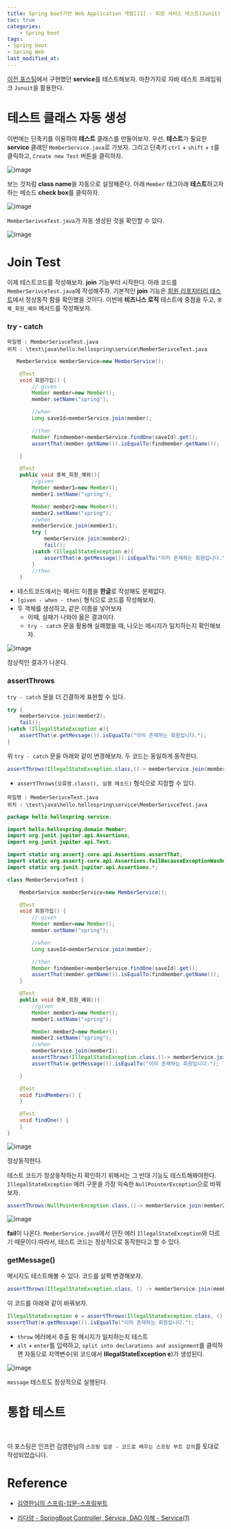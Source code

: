 ```yaml
---
title: Spring boot기반 Web Application 개발[11] - 회원 서비스 테스트(Junit)
toc: true
categories:	
    - Spring boot
tags:
- Spring boot
- Spring Web
last_modified_at: 
---
```


 [이전 포스팅](https://gwang920.github.io/spring%20boot/springboot(10)-service/)에서 구현했던 **service**를 테스트해보자. 마찬가지로 자바 테스트 프레임워크 `Junuit`을 활용한다. 

# 테스트 클래스 자동 생성

 이번에는 단축키를 이용하여 **테스트** 클래스를 만들어보자. 우선, **테스트**가 필요한 **service** 클래인 `MemberService.java`로 가보자. 그리고 단축키 `ctrl` + `shift` + `t`를 클릭하고, `Create new Test` 버튼을 클릭하자.

![image](https://user-images.githubusercontent.com/49560745/104272273-1fed8780-54e0-11eb-83b4-e1713166ac9f.png) 

보는 것처럼 **class name**을 자동으로 설정해준다. 아래 `Member` 태그아래 **테스트**하고자 하는 메소드 **check box**를 클릭하자.

![image](https://user-images.githubusercontent.com/49560745/104272400-5a572480-54e0-11eb-90af-7be3e4800a6c.png)

`MemberSerivceTest.java`가 자동 생성된 것을 확인할 수 있다. 

![image](https://user-images.githubusercontent.com/49560745/104273935-16b1ea00-54e3-11eb-9ac5-de592a7ebf1c.png)

# Join Test

이제 테스트코드를 작성해보자. **join** 기능부터 시작한다. 아래 코드를 `MemberSerivceTest.java`에 작성해주자. 기본적인 **join** 기능은 [회원 리포지터리 테스트](https://gwang920.github.io/spring%20boot/springboot(9)-repositoryTest/)에서 정상동작 함을 확인했을 것이다. 이번에 **비즈니스 로직** 테스트에 중점을 두고, `중복_회원_예외` 메서드를 작성해보자.

### try - catch

```
파일명 : MemberSerivceTest.java
위치 : \test\java\hello.hellospring\service\MemberSerivceTest.java
```

````java
   MemberService memberService=new MemberService();

    @Test
    void 회원가입() {
        // given
        Member member=new Member();
        member.setName("spring");

        //when
        Long saveId=memberService.join(member);

        //then
        Member findmember=memberService.findOne(saveId).get();
        assertThat(member.getName()).isEqualTo(findmember.getName());

    }

    @Test
    public void 중복_회원_예외(){
        //given
        Member member1=new Member();
        member1.setName("spring");

        Member member2=new Member();
        member2.setName("spring");
        //when
        memberService.join(member1);
        try {
            memberService.join(member2);
            fail();
        }catch (IllegalStateException e){
            assertThat(e.getMessage()).isEqualTo("이미 존재하는 회원입니다.");
        }
        //then
    }
````

- 테스트코드에서는 메서드 이름을 **한글**로 작성해도 문제없다.
- `[given - when - then]` 형식으로 코드를 작성해보자.
- 두 객체를 생성하고, 같은 이름을 넣어보자
  - 이때, 실패가 나와야 옳은 결과이다.
  -  `try - catch` 문을 활용해 실패했을 때, 나오는 메시지가 일치하는지 확인해보자.

![image](https://user-images.githubusercontent.com/49560745/104274393-1b2ad280-54e4-11eb-822b-8173b6cffbe0.png)

정상적인 결과가 나온다.

### assertThrows

 `try - catch` 문을 더 간결하게 표현할 수 있다.

```java
try {
	memberService.join(member2);
	fail();
}catch (IllegalStateException e){
	assertThat(e.getMessage()).isEqualTo("이미 존재하는 회원입니다.");
}
```

위 `try - catch` 문을 아래와 같이 변경해보자. 두 코드는 동일하게 동작한다.

````java
assertThrows(IllegalStateException.class,()-> memberService.join(member2));
````

- `assertThrows(오류명.class(), 실행 메소드)` 형식으로 지정할 수 있다.

```
파일명 : MemberSerivceTest.java
위치 : \test\java\hello.hellospring\service\MemberSerivceTest.java
```

```java
package hello.hellospring.service;

import hello.hellospring.domain.Member;
import org.junit.jupiter.api.Assertions;
import org.junit.jupiter.api.Test;

import static org.assertj.core.api.Assertions.assertThat;
import static org.assertj.core.api.Assertions.failBecauseExceptionWasNotThrown;
import static org.junit.jupiter.api.Assertions.*;

class MemberServiceTest {

    MemberService memberService=new MemberService();

    @Test
    void 회원가입() {
        // given
        Member member=new Member();
        member.setName("spring");

        //when
        Long saveId=memberService.join(member);

        //then
        Member findmember=memberService.findOne(saveId).get();
        assertThat(member.getName()).isEqualTo(findmember.getName());
    }

    @Test
    public void 중복_회원_예외(){
        //given
        Member member1=new Member();
        member1.setName("spring");

        Member member2=new Member();
        member2.setName("spring");
        //when
        memberService.join(member1);
        assertThrows(IllegalStateException.class,()-> memberService.join(member2));
		assertThat(e.getMessage()).isEqualTo("이미 존재하는 회원입니다.");

    }

    @Test
    void findMembers() {
    }

    @Test
    void findOne() {
    }
}
```

![image](https://user-images.githubusercontent.com/49560745/104275019-672a4700-54e5-11eb-919f-041b57be1801.png)

정상동작한다.

테스트 코드가 정상동작하는지 확인하기 위해서는 그 반대 기능도 테스트해봐야한다. `IllegalStateException` 에러 구문을 가장 익숙한 `NullPointerException`으로 바꿔보자.

````java
assertThrows(NullPointerException.class,()-> memberService.join(member2));
````

![image](https://user-images.githubusercontent.com/49560745/104275314-ea4b9d00-54e5-11eb-9778-b80642aa70fc.png)

**fail**이 나온다. `MemberService.java`에서 던진 에러 `IllegalStateException`와 다르기 때문이다.따라서, 테스트 코드는 정상적으로 동작한다고 할 수 있다.

### getMessage()

메시지도 테스트해볼 수 있다. 코드를 살짝 변경해보자.

```java
assertThrows(IllegalStateException.class, () -> memberService.join(member2));
```

이 코드를 아래와 같이 바꿔보자.

````java
IllegalStateException e = assertThrows(IllegalStateException.class, () -> memberService.join(member2));
assertThat(e.getMessage()).isEqualTo("이미 존재하는 회원입니다.");
````

- `throw` 에러에서 추출 된 메시지가 일치하는지 테스트
- `alt` + `enter`를 입력하고, `split into declarations and assignment`를 클릭하면 자동으로 지역변수(위 코드에서 **IllegalStateException e**)가 생성된다.

![image](https://user-images.githubusercontent.com/49560745/104276859-10267100-54e9-11eb-802f-2bfcd6807b17.png)

`message` 테스트도 정상적으로 실행된다.

# 통합 테스트



<br/>

이 포스팅은 인프런 김영한님의 `스프링 입문 - 코드로 배우는 스프링 부트 강의`를 토대로 작성되었습니다.

# Reference

- [김영한님의 스프링-입문-스프링부트](https://www.inflearn.com/course/%EC%8A%A4%ED%94%84%EB%A7%81-%EC%9E%85%EB%AC%B8-%EC%8A%A4%ED%94%84%EB%A7%81%EB%B6%80%ED%8A%B8/lecture/49577?tab=curriculum)

- [리다양 - SpringBoot Controller, Service, DAO 이해 - Service(1)](https://onlyformylittlefox.tistory.com/13)